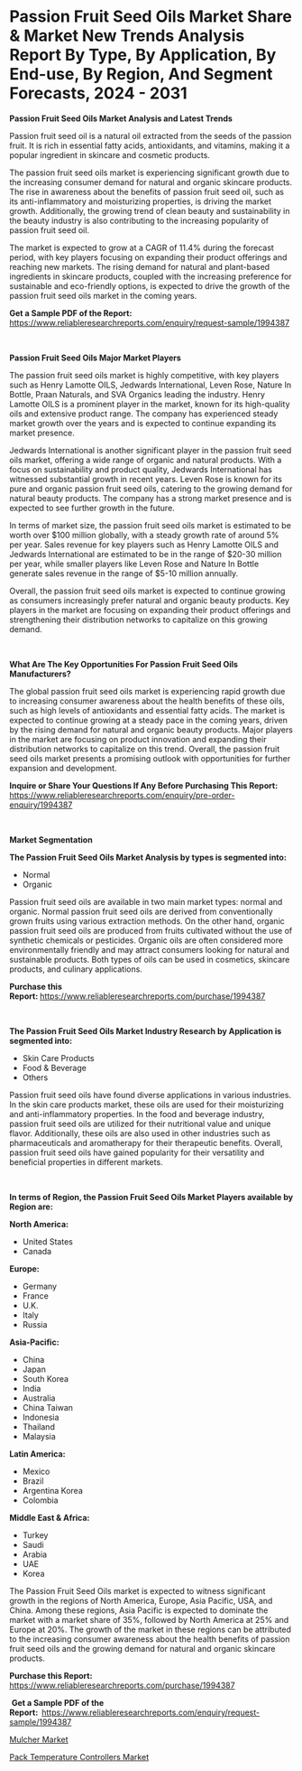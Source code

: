 <p><h1>Passion Fruit Seed Oils Market Share & Market New Trends Analysis Report By Type, By Application, By End-use, By Region, And Segment Forecasts, 2024 - 2031</h1></p><p><strong>Passion Fruit Seed Oils Market Analysis and Latest Trends</strong></p>
<p><p>Passion fruit seed oil is a natural oil extracted from the seeds of the passion fruit. It is rich in essential fatty acids, antioxidants, and vitamins, making it a popular ingredient in skincare and cosmetic products.</p><p>The passion fruit seed oils market is experiencing significant growth due to the increasing consumer demand for natural and organic skincare products. The rise in awareness about the benefits of passion fruit seed oil, such as its anti-inflammatory and moisturizing properties, is driving the market growth. Additionally, the growing trend of clean beauty and sustainability in the beauty industry is also contributing to the increasing popularity of passion fruit seed oil.</p><p>The market is expected to grow at a CAGR of 11.4% during the forecast period, with key players focusing on expanding their product offerings and reaching new markets. The rising demand for natural and plant-based ingredients in skincare products, coupled with the increasing preference for sustainable and eco-friendly options, is expected to drive the growth of the passion fruit seed oils market in the coming years.</p></p>
<p><strong>Get a Sample PDF of the Report:&nbsp;</strong> <a href="https://www.reliableresearchreports.com/enquiry/request-sample/1994387">https://www.reliableresearchreports.com/enquiry/request-sample/1994387</a></p>
<p>&nbsp;</p>
<p><strong>Passion Fruit Seed Oils Major Market Players</strong></p>
<p><p>The passion fruit seed oils market is highly competitive, with key players such as Henry Lamotte OILS, Jedwards International, Leven Rose, Nature In Bottle, Praan Naturals, and SVA Organics leading the industry. Henry Lamotte OILS is a prominent player in the market, known for its high-quality oils and extensive product range. The company has experienced steady market growth over the years and is expected to continue expanding its market presence.</p><p>Jedwards International is another significant player in the passion fruit seed oils market, offering a wide range of organic and natural products. With a focus on sustainability and product quality, Jedwards International has witnessed substantial growth in recent years. Leven Rose is known for its pure and organic passion fruit seed oils, catering to the growing demand for natural beauty products. The company has a strong market presence and is expected to see further growth in the future.</p><p>In terms of market size, the passion fruit seed oils market is estimated to be worth over $100 million globally, with a steady growth rate of around 5% per year. Sales revenue for key players such as Henry Lamotte OILS and Jedwards International are estimated to be in the range of $20-30 million per year, while smaller players like Leven Rose and Nature In Bottle generate sales revenue in the range of $5-10 million annually.</p><p>Overall, the passion fruit seed oils market is expected to continue growing as consumers increasingly prefer natural and organic beauty products. Key players in the market are focusing on expanding their product offerings and strengthening their distribution networks to capitalize on this growing demand.</p></p>
<p>&nbsp;</p>
<p><strong>What Are The Key Opportunities For Passion Fruit Seed Oils Manufacturers?</strong></p>
<p><p>The global passion fruit seed oils market is experiencing rapid growth due to increasing consumer awareness about the health benefits of these oils, such as high levels of antioxidants and essential fatty acids. The market is expected to continue growing at a steady pace in the coming years, driven by the rising demand for natural and organic beauty products. Major players in the market are focusing on product innovation and expanding their distribution networks to capitalize on this trend. Overall, the passion fruit seed oils market presents a promising outlook with opportunities for further expansion and development.</p></p>
<p><strong>Inquire or Share Your Questions If Any Before Purchasing This Report:</strong> <a href="https://www.reliableresearchreports.com/enquiry/pre-order-enquiry/1994387">https://www.reliableresearchreports.com/enquiry/pre-order-enquiry/1994387</a></p>
<p>&nbsp;</p>
<p><strong>Market Segmentation</strong></p>
<p><strong>The Passion Fruit Seed Oils Market Analysis by types is segmented into:</strong></p>
<p><ul><li>Normal</li><li>Organic</li></ul></p>
<p><p>Passion fruit seed oils are available in two main market types: normal and organic. Normal passion fruit seed oils are derived from conventionally grown fruits using various extraction methods. On the other hand, organic passion fruit seed oils are produced from fruits cultivated without the use of synthetic chemicals or pesticides. Organic oils are often considered more environmentally friendly and may attract consumers looking for natural and sustainable products. Both types of oils can be used in cosmetics, skincare products, and culinary applications.</p></p>
<p><strong>Purchase this Report:&nbsp;</strong><a href="https://www.reliableresearchreports.com/purchase/1994387">https://www.reliableresearchreports.com/purchase/1994387</a></p>
<p>&nbsp;</p>
<p><strong>The Passion Fruit Seed Oils Market Industry Research by Application is segmented into:</strong></p>
<p><ul><li>Skin Care Products</li><li>Food & Beverage</li><li>Others</li></ul></p>
<p><p>Passion fruit seed oils have found diverse applications in various industries. In the skin care products market, these oils are used for their moisturizing and anti-inflammatory properties. In the food and beverage industry, passion fruit seed oils are utilized for their nutritional value and unique flavor. Additionally, these oils are also used in other industries such as pharmaceuticals and aromatherapy for their therapeutic benefits. Overall, passion fruit seed oils have gained popularity for their versatility and beneficial properties in different markets.</p></p>
<p>&nbsp;</p>
<p><strong>In terms of Region, the Passion Fruit Seed Oils Market Players available by Region are:</strong></p>
<p>
    <p> <strong> North America: </strong>
        <ul>
            <li>United States</li>
            <li>Canada</li>
        </ul>
        </p> 
    <p> <strong> Europe: </strong>
        <ul>
            <li>Germany</li>
            <li>France</li>
            <li>U.K.</li>
            <li>Italy</li>
            <li>Russia</li>
        </ul>
        </p> 
    <p> <strong> Asia-Pacific: </strong>
        <ul>
            <li>China</li>
            <li>Japan</li>
            <li>South Korea</li>
            <li>India</li>
            <li>Australia</li>
            <li>China Taiwan</li>
            <li>Indonesia</li>
            <li>Thailand</li>
            <li>Malaysia</li>
        </ul>
        </p> 
    <p> <strong> Latin America: </strong>
        <ul>
            <li>Mexico</li>
            <li>Brazil</li>
            <li>Argentina Korea</li>
            <li>Colombia</li>
        </ul>
        </p> 
    <p> <strong> Middle East & Africa: </strong>
        <ul>
            <li>Turkey</li>
            <li>Saudi</li>
            <li>Arabia</li>
            <li>UAE</li>
            <li>Korea</li>
        </ul>
    </p>
    </p>
<p><p>The Passion Fruit Seed Oils market is expected to witness significant growth in the regions of North America, Europe, Asia Pacific, USA, and China. Among these regions, Asia Pacific is expected to dominate the market with a market share of 35%, followed by North America at 25% and Europe at 20%. The growth of the market in these regions can be attributed to the increasing consumer awareness about the health benefits of passion fruit seed oils and the growing demand for natural and organic skincare products.</p></p>
<p><strong>Purchase this Report: </strong><a href="https://www.reliableresearchreports.com/purchase/1994387">https://www.reliableresearchreports.com/purchase/1994387</a></p>
<p>&nbsp;<strong>Get a Sample PDF of the Report:&nbsp;&nbsp;</strong><a href="https://www.reliableresearchreports.com/enquiry/request-sample/1994387">https://www.reliableresearchreports.com/enquiry/request-sample/1994387</a></p>
<p><strong></strong></p>
<p><p><a href="https://flame-sidecar-702.notion.site/Mulcher-Market-Size-Evaluating-its-Market-Trends-Growth-and-Projections-2024-2031-cd31f90a63134705ba0331c0c926eb7a">Mulcher Market</a></p><p><a href="https://pretty-mail-caf.notion.site/Pack-Temperature-Controllers-Market-Research-Report-Unlocks-Analysis-on-the-Market-Financial-Status--7752a116a553405a8556fa408817ebbb">Pack Temperature Controllers Market</a></p></p>